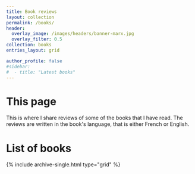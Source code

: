```yaml
---
title: Book reviews
layout: collection
permalink: /books/
header:
  overlay_image: /images/headers/banner-marx.jpg
  overlay_filter: 0.5
collection: books
entries_layout: grid

author_profile: false
#sidebar:
#  - title: "Latest books"
---
```


# This page

This is where I share reviews of some of the books that I have read. The reviews are written in the book's language, that is either French or English.

# List of books
{% include archive-single.html type="grid" %}
